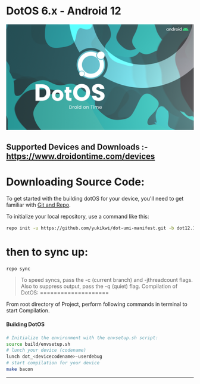 # DotOS 6.x - Android 12
<p align="center">
<img src="https://raw.githubusercontent.com/DotOS/resources_drawables/master/dot11/dot_main-banner.png" > 
</p>

## Supported Devices and Downloads :- https://www.droidontime.com/devices

Downloading Source Code:
========================

To get started with the building dotOS for your device, you'll need to get familiar with [Git and Repo](http://source.android.com/source/using-repo.html).

To initialize your local repository, use a command like this:

```bash
repo init -u https://github.com/yukikwi/dot-umi-manifest.git -b dot12.1
```

then to sync up:
================

```bash
repo sync
```

> To speed syncs, pass the -c (current branch) and -jthreadcount flags.
> Also to suppress output, pass the -q (quiet) flag.
Compilation of DotOS:
====================

From root directory of Project, perform following commands in terminal to start Compilation.

#### Building DotOS
```bash
# Initialize the environment with the envsetup.sh script:
source build/envsetup.sh
# lunch your device (codename)
lunch dot_<devicecodename>-userdebug
# start compilation for your device
make bacon
```
-----------------------------------------------------------------------------
